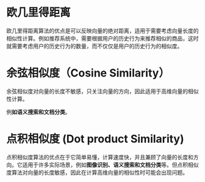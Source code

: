 # **欧几里得距离**

欧几里得距离算法的优点是可以反映向量的绝对距离，适用于需要考虑向量长度的相似性计算。例如推荐系统中，需要根据用户的历史行为来推荐相似的商品，这时就需要考虑用户的历史行为的数量，而不仅仅是用户的历史行为的相似度。

# **余弦相似度（Cosine Similarity）**

余弦相似度对向量的长度不敏感，只关注向量的方向，因此适用于高维向量的相似性计算。

例**如语义搜索和文档分类**。

# **点积相似度 (Dot product Similarity)**

点积相似度算法的优点在于它简单易懂，计算速度快，并且兼顾了向量的长度和方向。它适用于许多实际场景，例如**图像识别、语义搜索和文档分类**等。但点积相似度算法对向量的长度敏感，因此在计算高维向量的相似性时可能会出现问题。